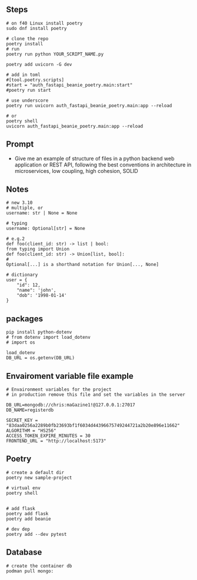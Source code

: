 ## Steps
```
# on f40 Linux install poetry
sudo dnf install poetry

# clone the repo
poetry install
# run
poetry run python YOUR_SCRIPT_NAME.py

poetry add uvicorn -G dev

# add in toml
#[tool.poetry.scripts]
#start = "auth_fastapi_beanie_poetry.main:start"
#poetry run start

# use underscore
poetry run uvicorn auth_fastapi_beanie_poetry.main:app --reload

# or
poetry shell
uvicorn auth_fastapi_beanie_poetry.main:app --reload

```

## Prompt
- Give me an example of structure of files in a python backend web application or REST API, following the best conventions in architecture in microservices, low coupling, high cohesion, SOLID

## Notes
```
# new 3.10
# multiple, or
username: str | None = None

# typing
username: Optional[str] = None

# e.g.2
def foo(client_id: str) -> list | bool:
from typing import Union
def foo(client_id: str) -> Union[list, bool]:
#
Optional[...] is a shorthand notation for Union[..., None]

# dictionary
user = {
    "id": 12,
    "name": 'john',
    "dob": '1998-01-14'
}
```

## packages
```
pip install python-dotenv
# from dotenv import load_dotenv
# import os

load_dotenv
DB_URL = os.getenv(DB_URL)

```

## Envairoment variable file example

```
# Envaironment variables for the project
# in production remove this file and set the variables in the server

DB_URL=mongodb://chris:maGazine1!@127.0.0.1:27017
DB_NAME=registerdb

SECRET_KEY = "83daa0256a2289b0fb23693bf1f6034d44396675749244721a2b20e896e11662"
ALGORITHM = "HS256"
ACCESS_TOKEN_EXPIRE_MINUTES = 30
FRONTEND_URL = "http://localhost:5173"
```

## Poetry
```
# create a default dir
poetry new sample-project

# virtual env
poetry shell

 
# add flask
poetry add flask
poetry add beanie

# dev dep
poetry add --dev pytest

```

## Database
```
# create the container db
podman pull mongo:
```